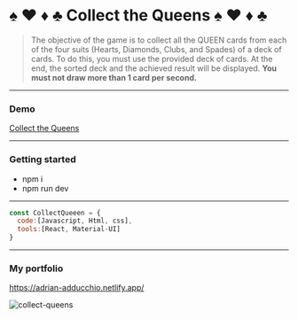 # :spades: :hearts: :diamonds: :clubs: Collect the Queens :spades: :hearts: :diamonds: :clubs:
> The objective of the game is to collect all the QUEEN cards from
            each of the four suits (Hearts, Diamonds, Clubs, and Spades) of a
            deck of cards. To do this, you must use the provided deck of cards.
            At the end, the sorted deck and the achieved result will be
            displayed. **You must not draw more than 1 card per second.**


--- 
### Demo
[Collect the Queens](https://collect-queens.netlify.app/)

--- 
### Getting started
- npm i
- npm run dev


***

```js
const CollectQueeen = {
  code:[Javascript, Html, css],
  tools:[React, Material-UI]
}
```

---
### My portfolio 
https://adrian-adducchio.netlify.app/

![collect-queens](https://github.com/adrian947/collect-queens-game/assets/81486221/fa737a29-26c5-46bb-8d39-2706d361621b)



